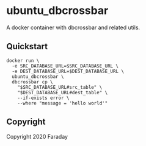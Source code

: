 # ubuntu_dbcrossbar

A docker container with dbcrossbar and related utils.

## Quickstart

```
docker run \
  -e SRC_DATABASE_URL=$SRC_DATABASE_URL \
  -e DEST_DATABASE_URL=$DEST_DATABASE_URL \
  ubuntu_dbcrossbar \
  dbcrossbar cp \
    "$SRC_DATABASE_URL#src_table" \
    "$DEST_DATABASE_URL#dest_table" \
    --if-exists error \
    --where "message = 'hello world'"
```

## Copyright

Copyright 2020 Faraday